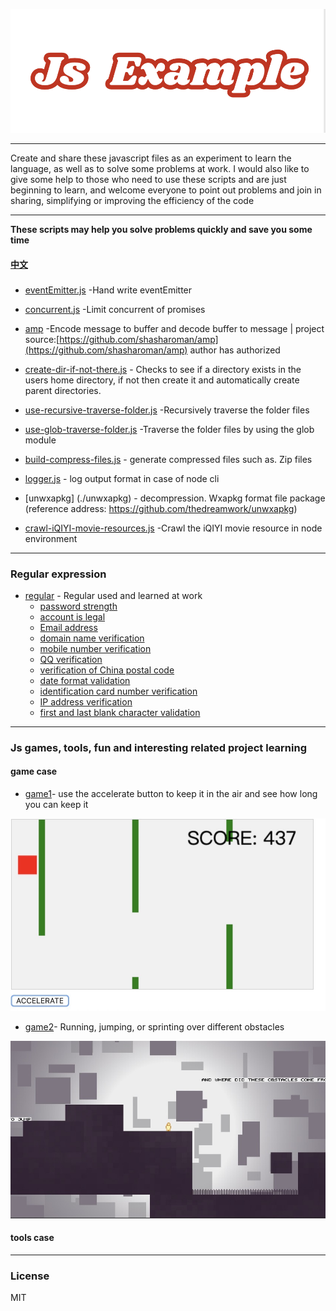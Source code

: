 ![](./image/jsexample.png)
***

Create and share these javascript files as an experiment to learn the language, as well as to solve some problems at work. I would also like to give some help to those who need to use these scripts and are just beginning to learn, and welcome everyone to point out problems and join in sharing, simplifying or improving the efficiency of the code
 ***
**These scripts may help you solve problems quickly and save you some time**
 #### [中文](./README_zh.md)
### 
   * [eventEmitter.js](./eventEmitter.js) -Hand write eventEmitter

   * [concurrent.js](./concurrent.js) -Limit concurrent of promises

   * [amp](./amp/README.md) -Encode message to buffer and decode buffer to message |
   project source:[https://github.com/shasharoman/amp](https://github.com/shasharoman/amp) author has authorized


  * [create-dir-if-not-there.js](./create-dir-if-not-there.js) - Checks to see if a directory exists in the users home directory, if not then create it and automatically create parent directories.
  
  * [use-recursive-traverse-folder.js](./use-recursive-traverse-folder.js) -Recursively traverse the folder files
  
  * [use-glob-traverse-folder.js](./use-glob-traverse-folder.js) -Traverse the folder files by using the glob module
  
  * [build-compress-files.js](./build-compress-files.js) - generate compressed files such as. Zip files

  * [logger.js](./logger.js) - log output format in case of node cli

  * [unwxapkg] (./unwxapkg) - decompression. Wxapkg format file package (reference address: https://github.com/thedreamwork/unwxapkg)

  * [crawl-iQIYI-movie-resources.js](./crawl-iQIYI-movie-resources.js) -Crawl the iQIYI movie resource in node environment
***
### Regular expression
* [regular](./regular/README.md) - Regular used and learned at work
  * [password strength](./regular/README.md)
  * [account is legal](./regular/README.md)
  * [Email address](./regular/README.md)
  * [domain name verification](./regular/README.md)
  * [mobile number verification](./regular/README.md)
  * [QQ verification](./regular/README.md)
  * [verification of China postal code](./regular/README.md)
  * [date format validation](./regular/README.md)
  * [identification card number verification](./regular/README.md)
  * [IP address verification](./regular/README.md)
  * [first and last blank character validation](./regular/README.md)
***
### Js games, tools, fun and interesting related project learning
#### game case
* [game1](./game1.html)- use the accelerate button to keep it in the air and see how long you can keep it

 ![](./image/game1.png)

  * [game2](./game2.html)- Running, jumping, or sprinting over different obstacles

   ![](./image/game2.png)

 #### tools case
 ***
 ### **License**
 MIT




